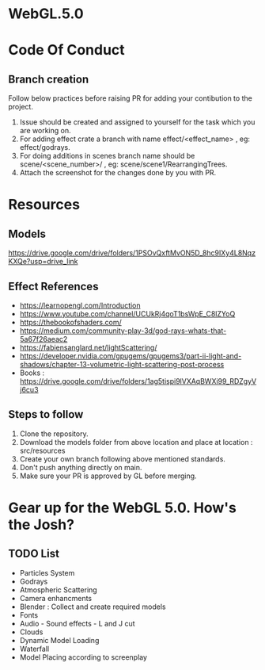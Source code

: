 # WebGL.5.0

# Code Of Conduct 
## Branch creation 
Follow below practices before raising PR for adding your contibution to the project.

1. Issue should be created and assigned to yourself for the task which you are working on.
2. For adding effect crate a branch with name effect/<effect_name> , eg: effect/godrays.
3. For doing additions in scenes branch name should be scene/<scene_number>/<addition> , eg: scene/scene1/RearrangingTrees.
4. Attach the screenshot for the changes done by you with PR.

# Resources 

## Models 
https://drive.google.com/drive/folders/1PSOvQxftMvON5D_8hc9IXy4L8NqzKXQe?usp=drive_link

## Effect References
* https://learnopengl.com/Introduction
* https://www.youtube.com/channel/UCUkRj4qoT1bsWpE_C8lZYoQ
* https://thebookofshaders.com/
* https://medium.com/community-play-3d/god-rays-whats-that-5a67f26aeac2
* https://fabiensanglard.net/lightScattering/
* https://developer.nvidia.com/gpugems/gpugems3/part-ii-light-and-shadows/chapter-13-volumetric-light-scattering-post-process
* Books : https://drive.google.com/drive/folders/1ag5tispi9lVXAqBWXi99_RDZgyVj6cu3

## Steps to follow 
1. Clone the repository.
2. Download the models folder from above location and place at location : src/resources
3. Create your own branch following above mentioned standards.
4. Don't push anything directly on main.
5. Make sure your PR is approved by GL before merging.

# Gear up for the WebGL 5.0. How's the Josh?

## TODO List
* Particles System
* Godrays
* Atmospheric Scattering
* Camera enhancments
* Blender : Collect and create required models
* Fonts
* Audio - Sound effects - L and J cut
* Clouds
* Dynamic Model Loading
* Waterfall
* Model Placing according to screenplay






